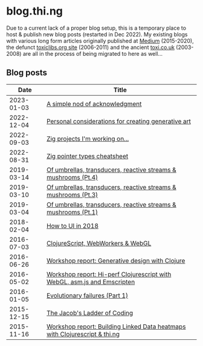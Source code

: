 # blog.thi.ng

Due to a current lack of a proper blog setup, this is a temporary place to host
& publish new blog posts (restarted in Dec 2022). My existing blogs with various
long form articles originally published at [Medium](https://medium.com/@thi.ng)
(2015-2020), the defunct [toxiclibs.org
site](https://github.com/postspectacular/toxiclibs) (2006-2011) and the ancient
[toxi.co.uk](http://toxi.co.uk/blog/) (2003-2008) are all in the process of
being migrated to here as well...

## Blog posts

| Date       | Title                                                                                                                             |
| ---------- | --------------------------------------------------------------------------------------------------------------------------------- |
| 2023-01-03 | [A simple nod of acknowledgment](2023/20230103-a-nod-of-acknowledgement.md)                                                       |
| 2022-12-04 | [Personal considerations for creating generative art](2022/20221204-personal-considerations.md)                                   |
| 2022-09-03 | [Zig projects I'm working on...](2022/20220903-zig-projects-wip.md)                                                               |
| 2022-08-31 | [Zig pointer types cheatsheet](2022/20220831-zig-pointer-cheatsheet.md)                                                           |
| 2019-03-14 | [Of umbrellas, transducers, reactive streams & mushrooms (Pt.4)](2019/20190314-of-umbrellas-transducers-reactive-streams-pt4.md)  |
| 2019-03-10 | [Of umbrellas, transducers, reactive streams & mushrooms (Pt.3)](2019/20190310-of-umbrellas-transducers-reactive-streams-pt3.md)  |
| 2019-03-04 | [Of umbrellas, transducers, reactive streams & mushrooms (Pt.1)](2019/20190304-of-umbrellas-transducers-reactive-streams-pt1.md)  |
| 2018-02-04 | [How to UI in 2018](2018/20180204-how-to-ui-in-2018.md)                                                                           |
| 2016-07-03 | [ClojureScript, WebWorkers & WebGL](2016/20160703-clojurescript-webworkers-webgl.md)                                              |
| 2016-06-26 | [Workshop report: Generative design with Clojure](2016/20160626-generative-design-clojure.md)                                     |
| 2016-05-02 | [Workshop report: Hi-perf Clojurescript with WebGL, asm.js and Emscripten](2016/20160502-hiperf-clojurescript.md)                 |
| 2016-01-05 | [Evolutionary failures (Part 1)](2016/20160105-evolutionary-failures.md)                                                          |
| 2015-12-15 | [The Jacob's Ladder of Coding](2015/20151215-jacobs-ladder-of-coding.md)                                                          |
| 2015-11-16 | [Workshop report: Building Linked Data heatmaps with Clojurescript & thi.ng](2015/20151116-linked-data-clojurescript-workshop.md) |
